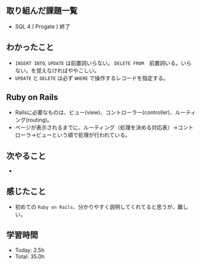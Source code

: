 ## 取り組んだ課題一覧
- SQL 4 ( Progate ) 終了
## わかったこと
- ```INSERT INTO```, ```UPDATE``` は前置詞いらない。 ```DELETE FROM```　前置詞いる。いらない。を覚えなければややこしい。
- ```UPDATE``` と ```DELETE``` は必ず ```WHERE``` で操作するレコードを指定する。
## Ruby on Rails
- Railsに必要なものは、ビュー(view)、コントローラー(controller)、ルーティング(routing)。
- ページが表示されるまでに、ルーティング（処理を決める対応表）→コントローラ→ビューという順で処理が行われている。
## 次やること
- 
## 感じたこと
- 初めての ```Ruby on Rails```、分かりやすく説明してくれてると思うが、難しい。
## 学習時間
- Today: 2.5h
- Total: 35.0h
